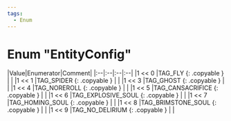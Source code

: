 ```yaml
---
tags:
  - Enum
---
```

# Enum "EntityConfig"
|Value|Enumerator|Comment|
|:--|:--|:--|:--|
|1 << 0 |TAG_FLY {: .copyable } | |
|1 << 1 |TAG_SPIDER {: .copyable } | |
|1 << 3 |TAG_GHOST {: .copyable } | |
|1 << 4 |TAG_NOREROLL {: .copyable } | |
|1 << 5 |TAG_CANSACRIFICE {: .copyable } | |
|1 << 6 |TAG_EXPLOSIVE_SOUL {: .copyable } | |
|1 << 7 |TAG_HOMING_SOUL {: .copyable } | |
|1 << 8 |TAG_BRIMSTONE_SOUL {: .copyable } | |
|1 << 9 |TAG_NO_DELIRIUM {: .copyable } | |
